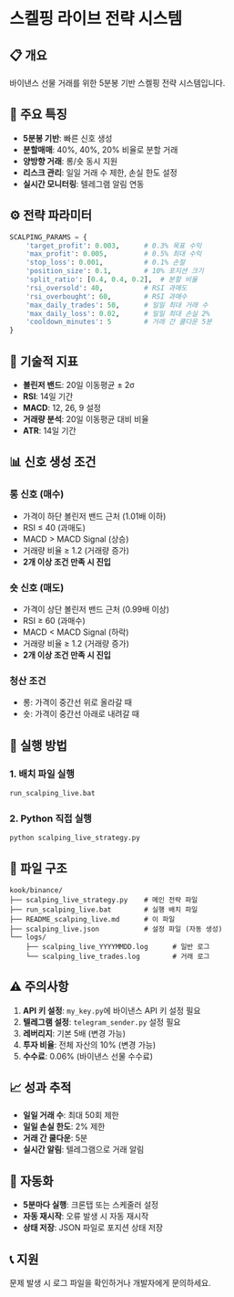 # 스켈핑 라이브 전략 시스템

## 📋 개요
바이낸스 선물 거래를 위한 5분봉 기반 스켈핑 전략 시스템입니다.

## 🎯 주요 특징
- **5분봉 기반**: 빠른 신호 생성
- **분할매매**: 40%, 40%, 20% 비율로 분할 거래
- **양방향 거래**: 롱/숏 동시 지원
- **리스크 관리**: 일일 거래 수 제한, 손실 한도 설정
- **실시간 모니터링**: 텔레그램 알림 연동

## ⚙️ 전략 파라미터
```python
SCALPING_PARAMS = {
    'target_profit': 0.003,      # 0.3% 목표 수익
    'max_profit': 0.005,         # 0.5% 최대 수익
    'stop_loss': 0.001,          # 0.1% 손절
    'position_size': 0.1,        # 10% 포지션 크기
    'split_ratio': [0.4, 0.4, 0.2],  # 분할 비율
    'rsi_oversold': 40,          # RSI 과매도
    'rsi_overbought': 60,        # RSI 과매수
    'max_daily_trades': 50,      # 일일 최대 거래 수
    'max_daily_loss': 0.02,      # 일일 최대 손실 2%
    'cooldown_minutes': 5        # 거래 간 쿨다운 5분
}
```

## 🔧 기술적 지표
- **볼린저 밴드**: 20일 이동평균 ± 2σ
- **RSI**: 14일 기간
- **MACD**: 12, 26, 9 설정
- **거래량 분석**: 20일 이동평균 대비 비율
- **ATR**: 14일 기간

## 📊 신호 생성 조건

### 롱 신호 (매수)
- 가격이 하단 볼린저 밴드 근처 (1.01배 이하)
- RSI ≤ 40 (과매도)
- MACD > MACD Signal (상승)
- 거래량 비율 ≥ 1.2 (거래량 증가)
- **2개 이상 조건 만족 시 진입**

### 숏 신호 (매도)
- 가격이 상단 볼린저 밴드 근처 (0.99배 이상)
- RSI ≥ 60 (과매수)
- MACD < MACD Signal (하락)
- 거래량 비율 ≥ 1.2 (거래량 증가)
- **2개 이상 조건 만족 시 진입**

### 청산 조건
- 롱: 가격이 중간선 위로 올라갈 때
- 숏: 가격이 중간선 아래로 내려갈 때

## 🚀 실행 방법

### 1. 배치 파일 실행
```bash
run_scalping_live.bat
```

### 2. Python 직접 실행
```bash
python scalping_live_strategy.py
```

## 📁 파일 구조
```
kook/binance/
├── scalping_live_strategy.py    # 메인 전략 파일
├── run_scalping_live.bat        # 실행 배치 파일
├── README_scalping_live.md      # 이 파일
├── scalping_live.json           # 설정 파일 (자동 생성)
└── logs/
    ├── scalping_live_YYYYMMDD.log      # 일반 로그
    └── scalping_live_trades.log        # 거래 로그
```

## ⚠️ 주의사항
1. **API 키 설정**: `my_key.py`에 바이낸스 API 키 설정 필요
2. **텔레그램 설정**: `telegram_sender.py` 설정 필요
3. **레버리지**: 기본 5배 (변경 가능)
4. **투자 비율**: 전체 자산의 10% (변경 가능)
5. **수수료**: 0.06% (바이낸스 선물 수수료)

## 📈 성과 추적
- **일일 거래 수**: 최대 50회 제한
- **일일 손실 한도**: 2% 제한
- **거래 간 쿨다운**: 5분
- **실시간 알림**: 텔레그램으로 거래 알림

## 🔄 자동화
- **5분마다 실행**: 크론탭 또는 스케줄러 설정
- **자동 재시작**: 오류 발생 시 자동 재시작
- **상태 저장**: JSON 파일로 포지션 상태 저장

## 📞 지원
문제 발생 시 로그 파일을 확인하거나 개발자에게 문의하세요.
